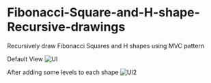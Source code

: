 # Fibonacci-Square-and-H-shape-Recursive-drawings
Recursively draw Fibonacci Squares and H shapes using MVC pattern

Default View
![UI](https://user-images.githubusercontent.com/40487289/192123224-5ebc7dcc-6f8c-4b88-b8c7-1c09e42aba5e.png)

After adding some levels to each shape
![UI2](https://user-images.githubusercontent.com/40487289/192123240-9f9f5ff8-dc94-489e-89fb-0fed0aa3401a.png)
